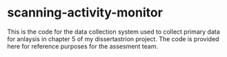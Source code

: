 # scanning-activity-monitor
This is the code for the data collection system used to collect primary data for anlaysis in chapter 5 of my dissertastrion project. The code is provided here for reference purposes for the assesment team.  
